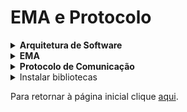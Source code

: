 <html>
<h1>EMA e Protocolo</h1>

<details>
  <summary><b>Arquitetura de Software</b></summary>

A arquitetura do trabalho está definida de acordo com a Figura 1, onde, de acordo com a
arquitetura proposta, as EMAs teriam dois módulos, o primeiro seria o módulo de “Coletor de
Dados”, que será o responsável por captar os dados recebidos pelos sensores da estação e então
publicá-los em um tópico do broker MQTT da estação e o segundo módulo seria o
“Gerenciador de Comunicação”, ele recebe as publicações então as redireciona à um tópico
existente no “Gerenciador de Fila de Mensagens” alocado no Servidor. Ambos os módulos da
EMA são softwares implementados utilizando a linguagem Python e a estação foi implementada utilizando uma máquina virtual com o sistema operacional do Raspberry Pi,
Raspbian.

![Arquitetura de Software proposta pelo trabalho](https://github.com/AX414/tcc-bcc/blob/main/Implementa%C3%A7%C3%A3o/Imagens/Arquitetura%20do%20Projeto.png?raw=true)
> Arquitetura de Software proposta pelo trabalho.

No Servidor, teríamos o “Gerenciador de Fila de Mensagens”, para a implementação foi
utilizado o Kafka, o Banco de Dados utilizado é o MySQL por se tratar de dados estruturados
e o Portal Web seria o Sistema de Gerenciamento que foi desenvolvido utilizando PHP.
Nesse sentido, nos capítulos a seguir será possível explorar de maneira mais
aprofundada a respeito de cada um dos componentes da arquitetura proposta, permitindo o
entendimento de como foi desenvolvido a implementação da EMA simulada, do Sistema de
Gerenciamento e do Protocolo de Comunicação que é utilizado para tratar das mensagens.

</details>


<details>
  <summary><b>EMA</b></summary>

Para a entrega de mensagens, foi desenvolvido uma EMA simulada utilizando uma máquina
virtual Raspbian, o uso deste sistema operacional se deve ao fato de ser um sistema operacional
baseado em Debian para o hardware Raspberry Pi, que é um computador pequeno integrado
em uma placa de circuito, frequentemente utilizado para soluções IoT como no caso de casas
inteligentes, desenvolvimento de robôs, mini servidores, centrais de multimídia, estações
meteorológicas e muitos outros projetos (RASPBERRY PI FOUNDATION, 2023).

Na estação simulada, se encontra o broker MQTT, Mosquitto, ele é utilizado para
publicar as mensagens do módulo de “Coletor de Dados” da estação, este módulo é um software
implementado em python na EMA simulada que gera dados randomizados e os encaminha para
um tópico do broker como um arquivo JSON.

Após o envio do arquivo ser efetuado e ele ser devidamente publicado no tópico do
broker, o módulo de “Gerenciador de Comunicação” que também é um software implementado
em python na EMA simulada, irá consumir esta mensagem e por sua vez produz ela em um
tópico específico da estação no Gerenciador de Fila de Mensagens que está alocado no servidor.
</details>

<details>
  <summary><b>Protocolo de Comunicação</b></summary>

Para permitir a comunicação entre EMAs e o servidor foi necessário desenvolver um protocolo
de comunicação que atua na camada de aplicação do modelo ISO/OSI. Ele foi denominado
``MIAP (Meteorological Information Application Protocol)`` ou ``(Protocolo de Aplicação de
Informações Meteorológicas)`` e foi desenvolvido para trabalhar junto ao gerenciador de fila de
mensagens Kafka, definindo como a comunicação entre as EMAs e servidor deve ser realizada.
A tabela ilustra as camadas de rede e as tecnologias utilizadas em cada camada.

| Camadas | Protocolos |
| ------------- | ------------- |
| Camada de Aplicação | MIAP + KAFKA |
| Camada de Transporte | TCP |
| Camada de Rede | IP |
| Camada Física + Enlace | Ethernet / 3G / 4G / etc... |

<details>
  <summary><b>Mensagens</b></summary>

As mensagens MIAP serão enviadas entre EMAs e servidor utilizando o Kafka, que foi
selecionado por possuir características importantes para esta tarefa, como por exemplo, o fato
de ser um sistema de fila de mensagem tolerante a falhas permitindo hospedar diversos agentes
do Kafka em servidores distintos, a escalabilidade que permite adicionar partições para os
tópicos das mensagens para distribuir o carregamento da mensagem de forma uniforme
(AMAZON, 2023).

A escolha do formato JSON para a transmissão dos dados se deve ao fato de sua sintaxe
ser mais compacta, se comparado a outras tecnologias que possuem o mesmo objetivo (ex:
XML), proporcionando uma economia de dados que pode ser vantajosa em termos de
desempenho de transmissão. Os documentos JSON também são mais simples para o ser
humano compreender, se comparados ao XML. Além disso, é considerado um formato flexível,
sendo compatível com diversos tipos de dados (AMAZON, 2023).

O protocolo possui um tipo de mensagem apenas, porém possui dois atributos
importantes. O primeiro atributo (“observacao”) possui os dados meteorológicos coletados
pelas EMAs e enviados ao servidor, como por exemplo, temperatura do ar, direção e velocidade
do vento, umidade relativa do ar e outras informações pertinentes. O segundo atributo
“diagnostico”, possui dados de diagnóstico de uma EMA que possibilita aos operadores do
sistema conhecer o estado atual de cada EMA, como por exemplo, o status, carga da bateria,
uptime, entre outras informações pertinentes.

As mensagens são enviadas das EMAs para o servidor em intervalos de cinco (5)
minutos. O formato da mensagem utilizado pelo protocolo se encontra na página 27 da versão final 
do <a href="https://github.com/AX414/tcc-bcc/blob/main/Artigos/Levantamento%20Bibliogr%C3%A1fico%20Final%20-%20Porcel.pdf">Levantamento Bibliográfico</a>.

Para validar os arquivos recebidos, é utilizado o JSON Schema, a mensagem possui um
Schema correspondente que se encontra <a href="https://github.com/AX414/tcc-bcc/blob/main/schema.json">aqui</a>.
</details>

<details>
  <summary><b>Formalização do Protocolo</b></summary>

A Figura a seguir apresenta um diagrama de estados da Mensagem do Protocolo, com ele é possível
ver a ilustração de como é efetuado o processo do envio da mensagem pelo protocolo.

![Diagrama de Estados Finitos da Mensagem do Protocolo](https://github.com/AX414/tcc-bcc/blob/main/Implementa%C3%A7%C3%A3o/Imagens/Formaliza%C3%A7%C3%A3o%20do%20Protocolo.png?raw=true)
> Diagrama de Estados Finitos da Mensagem do Protocolo

Após os dados serem coletados pelos sensores da EMA, os dados estão preparados para
o envio, após cinco (5) minutos, o envio é efetuado e os dados são recebidos pelo servidor.

No servidor, os dados recebidos são validados pelo JSON Schema, caso o formato do
arquivo esteja válido de acordo com o Schema, os valores são verificados para determinar se
algum deles esteja fora do padrão, em caso afirmativo, os valores serão persistidos com o erro
informando qual sensor apresentou o erro. Caso nenhum sensor possua erro, os dados serão
persistidos normalmente.

Caso o formato do dos dados esteja inválido de acordo com o JSON Schema, o protocolo
dará início ao tratamento de erros e em seguida irá persistir os dados informando que o formato
está inválido de acordo com o Schema.
</details>

</details>

<details>
  <summary>Instalar bibliotecas</summary>

  ``pip install paho-mqtt mysql-connector-python geopy pykafka kafka-python pymongo jsonschema``

</details>

Para retornar à página inicial clique <a href="https://github.com/AX414/tcc-bcc/">aqui</a>.

</html>
